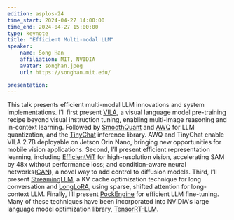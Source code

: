 ```yaml
---
edition: asplos-24
time_start: 2024-04-27 14:00:00
time_end: 2024-04-27 15:00:00
type: keynote
title: "Efficient Multi-modal LLM"
speaker:
    name: Song Han
    affiliation: MIT, NVIDIA
    avatar: songhan.jpeg 
    url: https://songhan.mit.edu/

presentation:
---
```

This talk presents efficient multi-modal LLM innovations and system implementations. I’ll first present <a href="https://hanlab.mit.edu/projects/vila">VILA</a>, a visual language model pre-training recipe beyond visual instruction tuning, enabling multi-image reasoning and in-context learning. Followed by <a href="https://hanlab.mit.edu/projects/smoothquant">SmoothQuant</a> and <a href="https://hanlab.mit.edu/projects/awq">AWQ</a> for LLM quantization, and the <a href="https://github.com/mit-han-lab/llm-awq/blob/main/tinychat/README.md">TinyChat</a> inference library. AWQ and TinyChat enable VILA 2.7B deployable on Jetson Orin Nano, bringing new opportunities for mobile vision applications. Second, I’ll present efficient representation learning, including <a href="https://hanlab.mit.edu/projects/efficientvit">EfficientViT</a> for high-resolution vision, accelerating SAM by 48x without performance loss; and condition-aware neural networks(<a href="https://hanlab.mit.edu/projects/can">CAN</a>), a novel way to add control to diffusion models. Third, I’ll present <a href="https://hanlab.mit.edu/projects/streamingllm">StreamingLLM</a>, a KV cache optimization technique for long conversation and <a href="https://hanlab.mit.edu/projects/longlora">LongLoRA</a>, using sparse, shifted attention for long-context LLM. Finally, I’ll present <a href="https://hanlab.mit.edu/projects/pockengine">PockEngine</a> for efficient LLM fine-tuning. Many of these techniques have been incorporated into NVIDIA's large language model optimization library, <a href="https://github.com/NVIDIA/TensorRT-LLM">TensorRT-LLM</a>.





